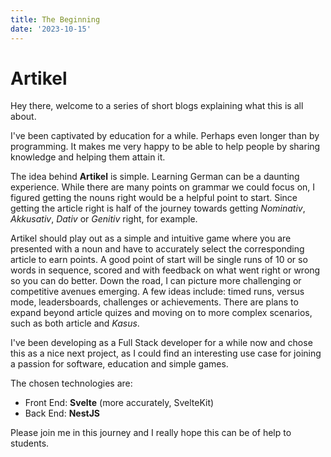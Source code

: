 ```yaml
---
title: The Beginning
date: '2023-10-15'
---
```


# Artikel

Hey there, welcome to a series of short blogs explaining what this is all about.

I've been captivated by education for a while. Perhaps even longer than by programming. It makes me very happy to be able to help people by sharing knowledge and helping them attain it.

The idea behind **Artikel** is simple. Learning German can be a daunting experience. While there are many points on grammar we could focus on, I figured getting the nouns right would be a helpful point to start. Since getting the article right is half of the journey towards getting _Nominativ_, _Akkusativ_, _Dativ_ or _Genitiv_ right, for example.

Artikel should play out as a simple and intuitive game where you are presented with a noun and have to accurately select the corresponding article to earn points. A good point of start will be single runs of 10 or so words in sequence, scored and with feedback on what went right or wrong so you can do better. Down the road, I can picture more challenging or competitive avenues emerging. A few ideas include: timed runs, versus mode, leadersboards, challenges or achievements. There are plans to expand beyond article quizes and moving on to more complex scenarios, such as both article and _Kasus_.

I've been developing as a Full Stack developer for a while now and chose this as a nice next project, as I could find an interesting use case for joining a passion for software, education and simple games.

The chosen technologies are:

- Front End: **Svelte** (more accurately, SvelteKit)
- Back End: **NestJS**

Please join me in this journey and I really hope this can be of help to students.

